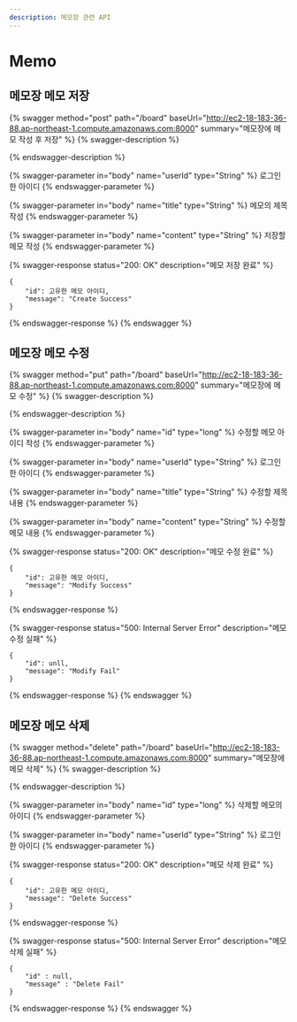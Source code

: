 ```yaml
---
description: 메모장 관련 API
---
```


# Memo

## 메모장 메모 저장

{% swagger method="post" path="/board" baseUrl="http://ec2-18-183-36-88.ap-northeast-1.compute.amazonaws.com:8000" summary="메모장에 메모 작성 후 저장" %}
{% swagger-description %}

{% endswagger-description %}

{% swagger-parameter in="body" name="userId" type="String" %}
로그인한 아이디
{% endswagger-parameter %}

{% swagger-parameter in="body" name="title" type="String" %}
메모의 제목 작성
{% endswagger-parameter %}

{% swagger-parameter in="body" name="content" type="String" %}
저장할 메모 작성
{% endswagger-parameter %}

{% swagger-response status="200: OK" description="메모 저장 완료" %}
```
{
    "id": 고유한 메모 아이디,
    "message": "Create Success"
}
```
{% endswagger-response %}
{% endswagger %}





## 메모장 메모 수정

{% swagger method="put" path="/board" baseUrl="http://ec2-18-183-36-88.ap-northeast-1.compute.amazonaws.com:8000" summary="메모장에 메모 수정" %}
{% swagger-description %}

{% endswagger-description %}

{% swagger-parameter in="body" name="id" type="long" %}
수정할 메모 아이디 작성
{% endswagger-parameter %}

{% swagger-parameter in="body" name="userId" type="String" %}
로그인한 아이디
{% endswagger-parameter %}

{% swagger-parameter in="body" name="title" type="String" %}
수정할 제목 내용
{% endswagger-parameter %}

{% swagger-parameter in="body" name="content" type="String" %}
수정할 메모 내용
{% endswagger-parameter %}

{% swagger-response status="200: OK" description="메모 수정 완료" %}
```
{
    "id": 고유한 메모 아이디,
    "message": "Modify Success"
}
```
{% endswagger-response %}

{% swagger-response status="500: Internal Server Error" description="메모 수정 실패" %}
```
{
    "id": unll,
    "message": "Modify Fail"
}
```
{% endswagger-response %}
{% endswagger %}





## 메모장 메모 삭제

{% swagger method="delete" path="/board" baseUrl="http://ec2-18-183-36-88.ap-northeast-1.compute.amazonaws.com:8000" summary="메모장에 메모 삭제" %}
{% swagger-description %}

{% endswagger-description %}

{% swagger-parameter in="body" name="id" type="long" %}
삭제할 메모의 아이디
{% endswagger-parameter %}

{% swagger-parameter in="body" name="userId" type="String" %}
로그인한 아이디
{% endswagger-parameter %}

{% swagger-response status="200: OK" description="메모 삭제 완료" %}
```
{
    "id": 고유한 메모 아이디,
    "message": "Delete Success"
}
```
{% endswagger-response %}

{% swagger-response status="500: Internal Server Error" description="메모 삭제 실패" %}
```
{
    "id" : null,
    "message" : "Delete Fail"
}
```
{% endswagger-response %}
{% endswagger %}
